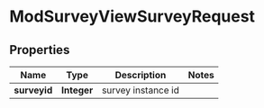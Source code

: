 

# ModSurveyViewSurveyRequest


## Properties

| Name | Type | Description | Notes |
|------------ | ------------- | ------------- | -------------|
|**surveyid** | **Integer** | survey instance id |  |




